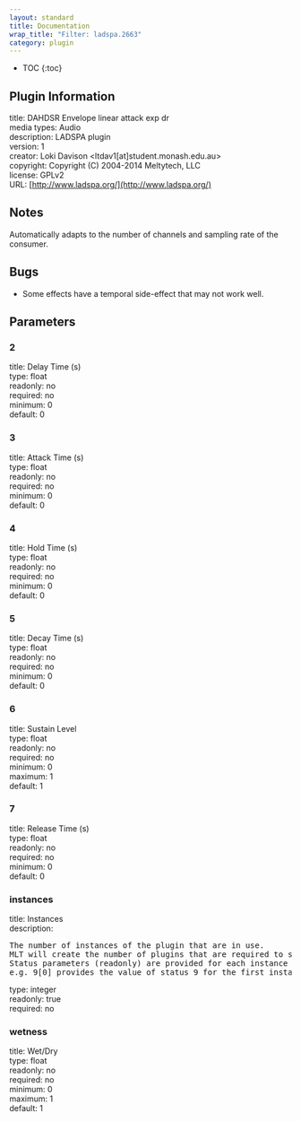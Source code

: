 ```yaml
---
layout: standard
title: Documentation
wrap_title: "Filter: ladspa.2663"
category: plugin
---
```

* TOC
{:toc}

## Plugin Information

title: DAHDSR Envelope linear attack exp dr  
media types:
Audio  
description: LADSPA plugin  
version: 1  
creator: Loki Davison <ltdav1[at]student.monash.edu.au>  
copyright: Copyright (C) 2004-2014 Meltytech, LLC  
license: GPLv2  
URL: [http://www.ladspa.org/](http://www.ladspa.org/)  

## Notes

Automatically adapts to the number of channels and sampling rate of the consumer.

## Bugs

* Some effects have a temporal side-effect that may not work well.


## Parameters

### 2

title: Delay Time (s)    
type: float  
readonly: no  
required: no  
minimum: 0  
default: 0  

### 3

title: Attack Time (s)    
type: float  
readonly: no  
required: no  
minimum: 0  
default: 0  

### 4

title: Hold Time (s)    
type: float  
readonly: no  
required: no  
minimum: 0  
default: 0  

### 5

title: Decay Time (s)    
type: float  
readonly: no  
required: no  
minimum: 0  
default: 0  

### 6

title: Sustain Level    
type: float  
readonly: no  
required: no  
minimum: 0  
maximum: 1  
default: 1  

### 7

title: Release Time (s)    
type: float  
readonly: no  
required: no  
minimum: 0  
default: 0  

### instances

title: Instances    
description:
<pre>
The number of instances of the plugin that are in use.
MLT will create the number of plugins that are required to support the number of audio channels.
Status parameters (readonly) are provided for each instance and are accessed by specifying the instance number after the identifier (starting at zero).
e.g. 9[0] provides the value of status 9 for the first instance.
</pre>
type: integer  
readonly: true  
required: no  

### wetness

title: Wet/Dry    
type: float  
readonly: no  
required: no  
minimum: 0  
maximum: 1  
default: 1  

